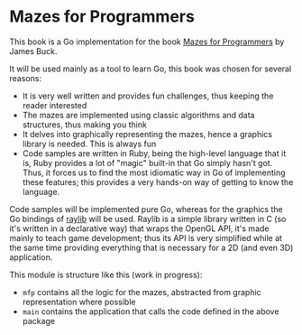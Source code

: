 # Mazes for Programmers

This book is a Go implementation for the book [Mazes for Programmers](http://www.mazesforprogrammers.com/)
by James Buck.

It will be used mainly as a tool to learn Go, this book was chosen for
several reasons:

* It is very well written and provides fun challenges, thus keeping the reader interested
* The mazes are implemented using classic algorithms and data structures,
thus making you think
* It delves into graphically representing the mazes, hence a graphics library is needed. This is always fun
* Code samples are written in Ruby, being the high-level language that it is, Ruby provides a lot of "magic" built-in
that Go simply hasn't got. Thus, it forces us to find the most idiomatic way in Go of implementing these features; this
provides a very hands-on way of getting to know the language.

Code samples will be implemented pure Go, whereas for the graphics the Go bindings of [raylib](https://github.com/gen2brain/raylib-go)
will be used. Raylib is a simple library written in C (so it's written in a declarative way) that wraps the OpenGL API, it's made mainly to teach game development;
thus its API is very simplified while at the same time providing everything that is necessary for a 2D (and even 3D) application.

This module is structure like this (work in progress):

* `mfp` contains all the logic for the mazes, abstracted from graphic representation where possible
* `main` contains the application that calls the code defined in the above package
